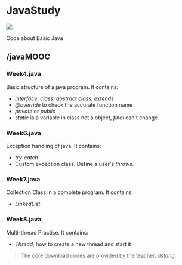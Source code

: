 # JavaStudy

![](https://img.shields.io/badge/license-GPL--3.0-brightgreen.svg)

Code about Basic Java

## /javaMOOC

### Week4.java

Basic structure of a java program. It contains:
- *interface*, *class*, *abstract class*, *extends*
- *\@override* to check the accurate function name
- *private* or *public*
- *static* is a variable in class not a object, *final* can't change.

### Week6.java

Exception handling of java. It contains:
- *try-catch*
- Custom exception class. Define a user's *throws*. 

### Week7.java

Collection Class in a complete program. It contains:
- *LinkedList*

### Week8.java

Multi-thread Practise. It contains:
- *Thread*, how to create a new thread and start it
> The core download codes are provided by the teacher, *dstang*.
